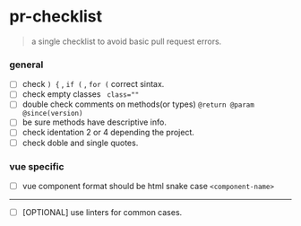 # pr-checklist
> a single checklist to avoid basic pull request errors.

### general
- [ ] check `) {` ,  `if (` , `for (` correct sintax.
- [ ] check empty classes ` class=""`
- [ ] double check comments on methods(or types) `@return @param @since(version)`
- [ ] be sure methods have descriptive info.
- [ ] check identation 2 or 4 depending the project.
- [ ] check doble and single quotes.

### vue specific
- [ ] vue component format should be html snake case `<component-name>`


------------

- [ ] [OPTIONAL] use linters for common cases.
